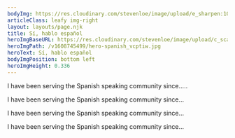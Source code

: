 ```yaml
---
bodyImg: https://res.cloudinary.com/stevenloe/image/upload/e_sharpen:100,q_65/v1608760087/leaf-right-25-1_k1eaz2.jpg
articleClass: leafy img-right
layout: layouts/page.njk
title: Sí, hablo español
heroImgBaseURL: https://res.cloudinary.com/stevenloe/image/upload/c_scale,e_sharpen:100,q_70,
heroImgPath: /v1608745499/hero-spanish_vcptiw.jpg
heroText: Sí, hablo español
bodyImgPosition: bottom left
heroImgHeight: 0.336
---
```


I have been serving the Spanish speaking community since.....

I have been serving the Spanish speaking community since...


I have been serving the Spanish speaking community since...


I have been serving the Spanish speaking community since...

